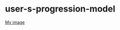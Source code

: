# user-s-progression-model

[My image](https://github.com/Isser-yts/user-s-progression-model/blob/main/User's%20progression%20model.png?raw=true)
